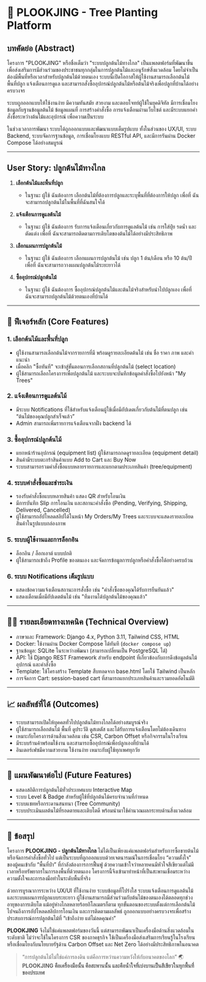 # 🌳 PLOOKJING - Tree Planting Platform

## บทคัดย่อ (Abstract)

โครงการ "PLOOKJING" หรือชื่อเต็มว่า "ระบบปลูกต้นไม้ทางไกล" เป็นแพลตฟอร์มที่พัฒนาขึ้นเพื่อส่งเสริมการมีส่วนร่วมของประชาชนทุกกลุ่มในการปลูกต้นไม้และอนุรักษ์สิ่งแวดล้อม โดยไม่จำเป็นต้องมีพื้นที่หรือเวลาสำหรับปลูกต้นไม้ด้วยตนเอง ระบบนี้เปิดโอกาสให้ผู้ใช้งานสามารถเลือกต้นไม้ พื้นที่ปลูก แจ้งเตือนการดูแล และสามารถสั่งซื้ออุปกรณ์ปลูกต้นไม้หรือต้นไม้จริงเพื่อปลูกที่บ้านได้อย่างครบวงจร

ระบบถูกออกแบบให้ใช้งานง่าย มีความทันสมัย สวยงาม และตอบโจทย์ผู้ใช้ในยุคดิจิทัล มีการเชื่อมโยงข้อมูลกับฐานข้อมูลต้นไม้ ข้อมูลแผนที่ การสร้างคำสั่งซื้อ การแจ้งเตือนผ่านเว็บไซต์ และมีระบบแยกคำสั่งซื้อระหว่างต้นไม้และอุปกรณ์ เพื่อความเป็นระบบ

ในช่วงเวลาการพัฒนา ระบบได้ถูกออกแบบและพัฒนาแบบเต็มรูปแบบ ทั้งในส่วนของ UX/UI, ระบบ Backend, ระบบจัดการฐานข้อมูล, การเชื่อมโยงแบบ RESTful API, และมีการรันผ่าน Docker Compose ได้อย่างสมบูรณ์

---

## User Story: ปลูกต้นไม้ทางไกล

1. **เลือกต้นไม้และพื้นที่ปลูก**

   * ในฐานะ ผู้ใช้ ฉันต้องการ เลือกต้นไม้ที่ต้องการปลูกและระบุพื้นที่ที่ต้องการให้ปลูก เพื่อที่ ฉันจะสามารถปลูกต้นไม้ในพื้นที่ที่ฉันสนใจได้

2. **แจ้งเตือนการดูแลต้นไม้**

   * ในฐานะ ผู้ใช้ ฉันต้องการ รับการแจ้งเตือนเกี่ยวกับการดูแลต้นไม้ เช่น การใส่ปุ๋ย รดน้ำ และตัดแต่ง เพื่อที่ ฉันจะสามารถติดตามการเติบโตของต้นไม้ได้อย่างมีประสิทธิภาพ

3. **เลือกแผนการปลูกต้นไม้**

   * ในฐานะ ผู้ใช้ ฉันต้องการ เลือกแผนการปลูกต้นไม้ เช่น ปลูก 1 ต้น/เดือน หรือ 10 ต้น/ปี เพื่อที่ ฉันจะสามารถวางแผนปลูกต้นไม้ระยะยาวได้

4. **ซื้ออุปกรณ์ปลูกต้นไม้**

   * ในฐานะ ผู้ใช้ ฉันต้องการ ซื้ออุปกรณ์ปลูกต้นไม้และต้นไม้จริงสำหรับนำไปปลูกเอง เพื่อที่ ฉันจะสามารถปลูกต้นไม้ด้วยตนเองที่บ้านได้

---

## 📌 ฟีเจอร์หลัก (Core Features)

### 1. เลือกต้นไม้และพื้นที่ปลูก

* ผู้ใช้งานสามารถเลือกต้นไม้จากรายการที่มี พร้อมดูรายละเอียดต้นไม้ เช่น ชื่อ ราคา ภาพ และคำแนะนำ
* เมื่อคลิก "ซื้อทันที" จะเข้าสู่ขั้นตอนการเลือกสถานที่ปลูกต้นไม้ (select location)
* ผู้ใช้สามารถเลือกโครงการเพื่อปลูกต้นไม้ และระบบจะบันทึกข้อมูลคำสั่งซื้อไปยังหน้า "My Trees"

### 2. แจ้งเตือนการดูแลต้นไม้

* มีระบบ Notifications ที่ใช้สำหรับแจ้งเตือนผู้ใช้เมื่อมีอัปเดตเกี่ยวกับต้นไม้ที่ตนปลูก เช่น “ต้นไม้ของคุณปลูกสำเร็จแล้ว”
* Admin สามารถเพิ่มรายการแจ้งเตือนจากฝั่ง backend ได้

### 3. ซื้ออุปกรณ์ปลูกต้นไม้

* แยกหน้าร้านอุปกรณ์ (equipment list) ผู้ใช้สามารถกดดูรายละเอียด (equipment detail)
* สินค้ามีระบบตะกร้าสินค้าแบบ Add to Cart และ Buy Now
* ระบบสามารถรวมคำสั่งซื้อแบบหลายรายการและแยกตามประเภทสินค้า (tree/equipment)

### 4. ระบบคำสั่งซื้อและชำระเงิน

* รองรับคำสั่งซื้อแบบหลายสินค้า แสดง QR สำหรับโอนเงิน
* มีการบันทึก Slip การโอนเงิน และสถานะคำสั่งซื้อ (Pending, Verifying, Shipping, Delivered, Cancelled)
* ผู้ใช้สามารถอัปโหลดสลิปได้ในหน้า My Orders/My Trees และระบบจะแสดงรายละเอียดสินค้าในรูปแบบกล่องภาพ

### 5. ระบบผู้ใช้งานและการล็อกอิน

* ล็อกอิน / ล็อกเอาต์ แบบปกติ
* ผู้ใช้สามารถเข้าถึง Profile ของตนเอง และจัดการข้อมูลการปลูกหรือคำสั่งซื้อได้อย่างครบถ้วน

### 6. ระบบ Notifications เต็มรูปแบบ

* แสดงข้อความแจ้งเตือนสถานะการสั่งซื้อ เช่น "คำสั่งซื้อของคุณได้รับการยืนยันแล้ว"
* แสดงเตือนเมื่อมีอัปเดตต้นไม้ เช่น "ทีมงานได้ปลูกต้นไม้ของคุณแล้ว"

---

## 🧑‍💻 รายละเอียดทางเทคนิค (Technical Overview)

* ภาษาและ Framework: Django 4.x, Python 3.11, Tailwind CSS, HTML
* Docker: ใช้งานผ่าน Docker Compose ได้ทันที (`docker compose up`)
* ฐานข้อมูล: SQLite ในระหว่างพัฒนา (สามารถเปลี่ยนเป็น PostgreSQL ได้)
* API: ใช้ Django REST Framework สำหรับ endpoint ที่เกี่ยวข้องกับการดึงข้อมูลต้นไม้ อุปกรณ์ และคำสั่งซื้อ
* Template: ใช้โครงสร้าง Template สืบทอดจาก base.html โดยใช้ Tailwind เป็นหลัก
* การจัดการ Cart: session-based cart ที่สามารถแยกประเภทสินค้าและรวมยอดอัตโนมัติ

---

## 📈 ผลลัพธ์ที่ได้ (Outcomes)

* ระบบสามารถเปิดให้บุคคลทั่วไปปลูกต้นไม้ทางไกลได้อย่างสมบูรณ์จริง
* ผู้ใช้สามารถเลือกต้นไม้ พื้นที่ ดูประวัติ ดูสเตตัส และได้รับการแจ้งเตือนโดยไม่ต้องเดินทาง
* เหมาะกับโครงการด้านสิ่งแวดล้อม เช่น CSR, Carbon Offset หรือกิจกรรมในโรงเรียน
* มีระบบร้านค้าพร้อมใช้งาน และสามารถซื้ออุปกรณ์เพื่อปลูกเองที่บ้านได้
* อินเตอร์เฟซมีความสวยงาม ใช้งานง่าย เหมาะกับผู้ใช้ทุกเพศทุกวัย

---

## 🔮 แผนพัฒนาต่อไป (Future Features)

* แสดงสถิติการปลูกต้นไม้ทั่วประเทศแบบ Interactive Map
* ระบบ Level & Badge สำหรับผู้ใช้ที่ปลูกต้นไม้ครบจำนวนที่กำหนด
* ระบบแชทหรือกระดานสนทนา (Tree Community)
* ระบบประเมินผลต้นไม้ที่รอดตายและเติบโตดี พร้อมนำมาใช้คำนวณผลกระทบด้านสิ่งแวดล้อม

---

## 📝 ข้อสรุป

โครงการ **PLOOKJING - ปลูกต้นไม้ทางไกล** ไม่ได้เป็นเพียงแค่แพลตฟอร์มสำหรับการซื้อขายต้นไม้หรือจัดการคำสั่งซื้อทั่วไป แต่เป็นระบบที่ถูกออกแบบด้วยเจตนารมณ์ในการเชื่อมโยง “ความตั้งใจ” ของผู้คนเข้ากับ “พื้นที่ป่า” ที่กำลังต้องการการฟื้นฟู ด้วยความเข้าใจว่าหลายคนมีหัวใจสีเขียวแต่ไม่มีเวลาหรือทรัพยากรในการลงพื้นที่ด้วยตนเอง โครงการนี้จึงเข้ามาทำหน้าที่เป็นสะพานเชื่อมระหว่างความตั้งใจและการลงมือทำในระดับพื้นที่จริง

ด้วยการบูรณาการระหว่าง UX/UI ที่ใช้งานง่าย ระบบข้อมูลที่โปร่งใส ระบบแจ้งเตือนการดูแลต้นไม้ และระบบแผนการปลูกแบบระยะยาว ผู้ใช้งานสามารถมีส่วนร่วมกับต้นไม้ของตนเองได้ตลอดทุกช่วงอายุของการเติบโต แม้อยู่ห่างไกลหลายร้อยกิโลเมตรก็ตาม ทุกขั้นตอนของระบบตั้งแต่การเลือกต้นไม้ไปจนถึงการอัปโหลดสลิปการโอนเงิน และการติดตามผลลัพธ์ ถูกออกแบบอย่างครบวงจรเพื่อสร้างประสบการณ์การปลูกต้นไม้ที่ “เข้าถึงง่าย แต่ไม่ลดคุณค่า”

**PLOOKJING** จึงไม่ใช่แค่แพลตฟอร์มของวันนี้ แต่สามารถพัฒนาเป็นเครื่องมือด้านสิ่งแวดล้อมในระดับชาติ ไม่ว่าจะใช้ในโครงการ CSR ของภาคธุรกิจ ใช้เป็นเครื่องมือส่งเสริมการเรียนรู้ในโรงเรียน หรือเชื่อมโยงกับนโยบายรัฐด้าน Carbon Offset และ Net Zero ได้อย่างมีประสิทธิภาพในอนาคต

> “การปลูกต้นไม้ไม่ใช่แค่การลงดิน แต่คือการหว่านความหวังให้กับอนาคตของโลก” 🌏
> **PLOOKJING คือเครื่องมือนั้น คือสะพานนั้น และคือน้ำใจที่เบ่งบานเป็นสีเขียวในทุกพื้นที่ของประเทศ**

